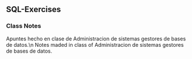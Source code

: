 ## SQL-Exercises
### Class Notes
Apuntes hecho en clase de Administracion de sistemas gestores de bases de datos.\n
Notes maded in class of Administracion de sistemas gestores de bases de datos.
